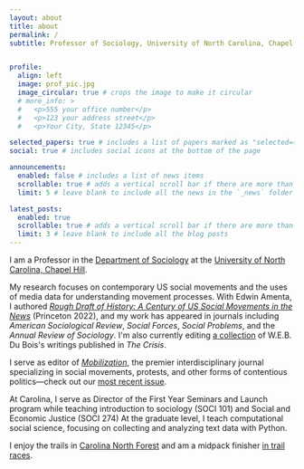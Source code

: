 ```yaml
---
layout: about
title: about
permalink: /
subtitle: Professor of Sociology, University of North Carolina, Chapel Hill


profile:
  align: left
  image: prof_pic.jpg
  image_circular: true # crops the image to make it circular
  # more_info: >
  #   <p>555 your office number</p>
  #   <p>123 your address street</p>
  #   <p>Your City, State 12345</p>

selected_papers: true # includes a list of papers marked as "selected={true}"
social: true # includes social icons at the bottom of the page

announcements:
  enabled: false # includes a list of news items
  scrollable: true # adds a vertical scroll bar if there are more than 3 news items
  limit: 5 # leave blank to include all the news in the `_news` folder

latest_posts:
  enabled: true
  scrollable: true # adds a vertical scroll bar if there are more than 3 new posts items
  limit: 3 # leave blank to include all the blog posts
---
```

I am a Professor in the [Department of Sociology](https://sociology.unc.edu/) at the [University of North Carolina, Chapel Hill](http://unc.edu). 

My research focuses on contemporary US social movements and the uses of media data for understanding movement processes. With Edwin Amenta, I authored *[Rough Draft of History: A Century of US Social Movements in the News](https://press.princeton.edu/books/paperback/9780691232775/rough-draft-of-history)* (Princeton 2022), and my work has appeared in journals including *American Sociological Review*, *Social Forces*, *Social Problems*, and the *Annual Review of Sociology*. I'm also currently editing [a collection](https://www.dareyoufight.org) of W.E.B. Du Bois's writings published in *The Crisis*. 

I serve as editor of [*Mobilization*](https://mobilizationjournal.org), the premier interdisciplinary journal specializing in social movements, protests, and other forms of contentious politics—check out our [most recent issue](https://meridian.allenpress.com/mobilization/issue).

At Carolina, I serve as Director of the First Year Seminars and Launch program while teaching introduction to sociology (SOCI 101) and Social and Economic Justice (SOCI 274) At the graduate level, I teach computational social science, focusing on collecting and analyzing text data with Python. 

I enjoy the trails in [Carolina North Forest](https://facilities.unc.edu/operations/grounds-services/carolina-north-forest/) and am a midpack finisher [in trail races](https://ultrasignup.com/results_participant.aspx?fname=Neal&lname=Caren).